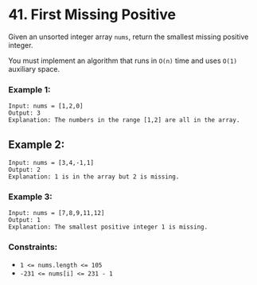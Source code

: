 # 41. First Missing Positive

Given an unsorted integer array `nums`, return the smallest missing positive integer.

You must implement an algorithm that runs in `O(n)` time and uses `O(1)` auxiliary space.

### Example 1:

```
Input: nums = [1,2,0]
Output: 3
Explanation: The numbers in the range [1,2] are all in the array.
```

## Example 2:

```
Input: nums = [3,4,-1,1]
Output: 2
Explanation: 1 is in the array but 2 is missing.
```

### Example 3:

```
Input: nums = [7,8,9,11,12]
Output: 1
Explanation: The smallest positive integer 1 is missing.
```

### Constraints:

- `1 <= nums.length <= 105`
- `-231 <= nums[i] <= 231 - 1`